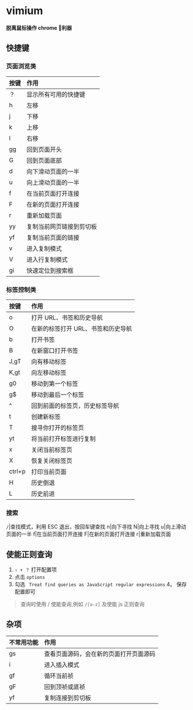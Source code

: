# vimium 

**脱离鼠标操作 chrome 利器**

## 快捷键
### 页面浏览类
| 按键 | 作用                     |
| :--- | :----------------------- |
| ？   | 显示所有可用的快捷键     |
| h    | 左移                     |
| j    | 下移                     |
| k    | 上移                     |
| l    | 右移                     |
| gg   | 回到页面开头             |
| G    | 回到页面底部             |
| d    | 向下滑动页面的一半       |
| u    | 向上滑动页面的一半       |
| f    | 在当前页面打开连接       |
| F    | 在新的页面打开连接       |
| r    | 重新加载页面             |
| yy   | 复制当前网页链接到剪切板 |
| yf   | 复制当前页面的链接       |
| v    | 进入复制模式             |
| V    | 进入行复制模式           |
| gi   | 快速定位到搜索框         |


### 标签控制类
| 按键   | 作用                               |
| :----- | :--------------------------------- |
| o      | 打开 URL、书签和历史导航           |
| O      | 在新的标签打开 URL、书签和历史导航 |
| b      | 打开书签                           |
| B      | 在新窗口打开书签                   |
| J,gT   | 向有移动标签                       |
| K,gt   | 向左移动标签                       |
| g0     | 移动到第一个标签                   |
| g$     | 移动到最后一个标签                 |
| ^      | 回到前面的标签页，历史标签导航     |
| t      | 创建新标签                         |
| T      | 搜寻你打开的标签页                 |
| yt     | 将当前打开标签进行复制             |
| x      | 关闭当前标签页                     |
| X      | 恢复关闭标签页                     |
| ctrl+p | 打印当前页面                       |
| H      | 历史倒退                           |
| L      | 历史前进                           |


### 搜索
`/`|查找模式，利用 ESC 退出，按回车键查找
n|向下寻找
N|向上寻找
u|向上滑动页面的一半
f|在当前页面打开连接
F|在新的页面打开连接
r|重新加载页面


## 使能正则查询
1. `⇧ + ？` 打开配置项
2. 点击 `options`
3. 勾选 ` Treat find queries as JavaScript regular expressions`
4。 保存配置即可

> 查询时使用 / 使能查询,例如 `/[a-z]` 及使能 js 正则查询


## 杂项

| 不常用功能 | 作用                                   |
| :--------- | :------------------------------------- |
| gs         | 查看页面源码，会在新的页面打开页面源码 |
| i          | 进入插入模式                           |
| gf         | 循环当前祯                             |
| gF         | 回到顶祯或底祯                         |
| yf         | 复制连接到剪切板                       |
